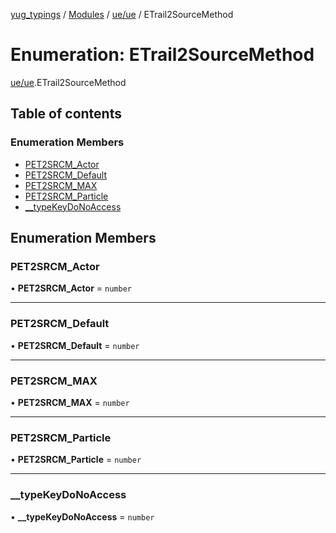 [yug_typings](../README.md) / [Modules](../modules.md) / [ue/ue](../modules/ue_ue.md) / ETrail2SourceMethod

# Enumeration: ETrail2SourceMethod

[ue/ue](../modules/ue_ue.md).ETrail2SourceMethod

## Table of contents

### Enumeration Members

- [PET2SRCM\_Actor](ue_ue.ETrail2SourceMethod.md#pet2srcm_actor)
- [PET2SRCM\_Default](ue_ue.ETrail2SourceMethod.md#pet2srcm_default)
- [PET2SRCM\_MAX](ue_ue.ETrail2SourceMethod.md#pet2srcm_max)
- [PET2SRCM\_Particle](ue_ue.ETrail2SourceMethod.md#pet2srcm_particle)
- [\_\_typeKeyDoNoAccess](ue_ue.ETrail2SourceMethod.md#__typekeydonoaccess)

## Enumeration Members

### PET2SRCM\_Actor

• **PET2SRCM\_Actor** = `number`

___

### PET2SRCM\_Default

• **PET2SRCM\_Default** = `number`

___

### PET2SRCM\_MAX

• **PET2SRCM\_MAX** = `number`

___

### PET2SRCM\_Particle

• **PET2SRCM\_Particle** = `number`

___

### \_\_typeKeyDoNoAccess

• **\_\_typeKeyDoNoAccess** = `number`
